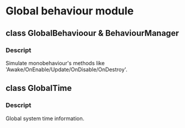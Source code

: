 # Global behaviour module
## class GlobalBehavioour & BehaviourManager
### Descript
Simulate monobehaviour's methods like 'Awake/OnEnable/Update/OnDisable/OnDestroy'.
## class GlobalTime
### Descript
Global system time information.